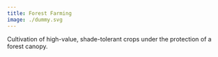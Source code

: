 ```yaml
---
title: Forest Farming
image: ./dummy.svg
---
```


Cultivation of high-value, shade-tolerant crops under the protection of a forest canopy.
